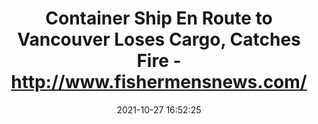 ---
"title": "Container Ship En Route to Vancouver Loses Cargo, Catches Fire - http://www.fishermensnews.com/"
"date": "2021-10-27 16:52:25"
"feed_name": "GOOGLENEWSMINING"
"feed_website": "https://news.google.com/search?q=mining%2Bincident&hl=en-US&gl=US&ceid=US:en"
"feed_rss": "https://news.google.com/rss/search?q=mining%2Bincident&hl=en-US&gl=US&ceid=US:en"
"link": "https://fishermensnews.com/container-ship-en-route-to-vancouver-loses-cargo-catches-fire/"
"source": "{'href': 'https://fishermensnews.com', 'title': 'http://www.fishermensnews.com/'}"
"file": "_posts/2021-1-1-acd342ba69474215d5e687cab45d8803e85f0ada.md"
"accident": "1"
"drilling": "1"
"dead": "0"
"injured": "0"
"arrested": "0"
"place": "unknown place"
"where": "unknown site"
"causes": "unknown"
"place_uri": "unknown place"
---